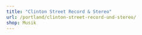 ```yaml
---
title: "Clinton Street Record & Stereo"
url: /portland/clinton-street-record-und-stereo/
shop: Musik
---
```

